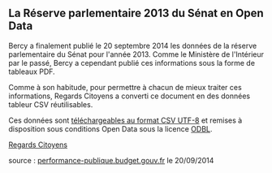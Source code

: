 ## La Réserve parlementaire 2013 du Sénat en Open Data

Bercy a finalement publié le 20 septembre 2014 les données de la réserve parlementaire du Sénat pour l'année 2013. Comme le Ministère de l'Intérieur par le passé, Bercy a cependant publié ces informations sous la forme de tableaux PDF.

Comme à son habitude, pour permettre à chacun de mieux traiter ces informations, Regards Citoyens a converti ce document en des données tableur CSV réutilisables.

Ces données sont [téléchargeables au format CSV UTF-8](https://raw.githubusercontent.com/regardscitoyens/Reserve-parlementaire-Senat/master/data/1409-S%C3%A9nat-r%C3%A9serve-2013.csv) et remises à disposition sous conditions Open Data sous la licence [ODBL](http://www.vvlibri.org/fr/licence/odbl/10/fr/legalcode).

[Regards Citoyens](http://www.regardscitoyens.org)

source : [performance-publique.budget.gouv.fr](http://www.performance-publique.budget.gouv.fr/sites/performance_publique/files/farandole/ressources/2013/rap/pdf/PLR2013_annexe_reserve_parlementaire_senat_P122.pdf) le 20/09/2014
